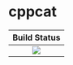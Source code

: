 # cppcat

|  **Build Status**               |
|:-------------------------------:|
|  [![][travis-img]][travis-url]  |


[travis-img]: https://api.travis-ci.org/wookay/cppcat.svg?branch=master
[travis-url]: https://travis-ci.org/wookay/cppcat
